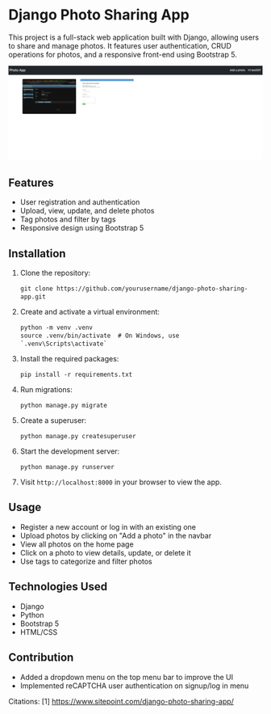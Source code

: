 # Django Photo Sharing App

This project is a full-stack web application built with Django, allowing users to share and manage photos. It features user authentication, CRUD operations for photos, and a responsive front-end using Bootstrap 5.

![Alt text](screenshott.png)

## Features

- User registration and authentication
- Upload, view, update, and delete photos
- Tag photos and filter by tags
- Responsive design using Bootstrap 5


## Installation

1. Clone the repository:
   ```
   git clone https://github.com/yourusername/django-photo-sharing-app.git
   ```

2. Create and activate a virtual environment:
   ```
   python -m venv .venv
   source .venv/bin/activate  # On Windows, use `.venv\Scripts\activate`
   ```

3. Install the required packages:
   ```
   pip install -r requirements.txt
   ```

4. Run migrations:
   ```
   python manage.py migrate
   ```

5. Create a superuser:
   ```
   python manage.py createsuperuser
   ```

6. Start the development server:
   ```
   python manage.py runserver
   ```

7. Visit `http://localhost:8000` in your browser to view the app.

## Usage

- Register a new account or log in with an existing one
- Upload photos by clicking on "Add a photo" in the navbar
- View all photos on the home page
- Click on a photo to view details, update, or delete it
- Use tags to categorize and filter photos

## Technologies Used

- Django
- Python
- Bootstrap 5
- HTML/CSS

## Contribution
- Added a dropdown menu on the top menu bar to improve the UI
- Implemented reCAPTCHA user authentication on signup/log in menu





Citations:
[1] https://www.sitepoint.com/django-photo-sharing-app/
